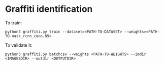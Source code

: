 # Graffiti identification

To train:
```
python3 graffiti.py train --dataset=<PATH-TO-DATASET> --weights=<PATH-TO-mask_rcnn_coco.h5>
```

To validate it:
```
python3 graffiti.py batchcsv --weights <PATH-TO-WEIGHTS> --imdir <IMAGESDIR> --outdir <OUTPUTDIR>
```
